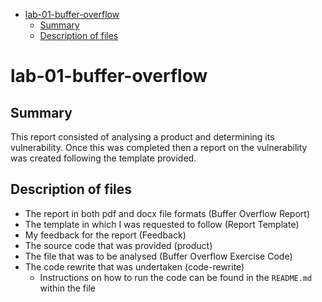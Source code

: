 - [lab-01-buffer-overflow](#lab-01-buffer-overflow)
  - [Summary](#summary)
  - [Description of files](#description-of-files)

# lab-01-buffer-overflow

## Summary

This report consisted of analysing a product and determining its vulnerability. Once this was completed then a report on the vulnerability was created following the template provided.

## Description of files

- The report in both pdf and docx file formats (Buffer Overflow Report)
- The template in which I was requested to follow (Report Template)
- My feedback for the report (Feedback)
- The source code that was provided (product)
- The file that was to be analysed (Buffer Overflow Exercise Code)
- The code rewrite that was undertaken (code-rewrite)
  - Instructions on how to run the code can be found in the ```README.md``` within the file
